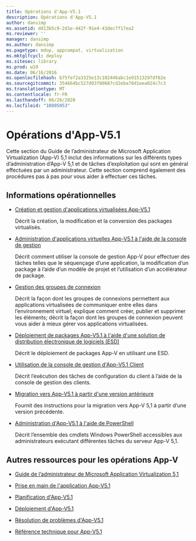 ```yaml
---
title: Opérations d'App-V5.1
description: Opérations d'App-V5.1
author: dansimp
ms.assetid: dd13b5c9-2d1e-442f-91e4-43dec7f17ea2
ms.reviewer: ''
manager: dansimp
ms.author: dansimp
ms.pagetype: mdop, appcompat, virtualization
ms.mktglfcycl: deploy
ms.sitesec: library
ms.prod: w10
ms.date: 06/16/2016
ms.openlocfilehash: b75fef2a3325e13c102446abc1e91513297df02e
ms.sourcegitcommit: 354664bc527d93f80687cd2eba70d1eea024c7c3
ms.translationtype: MT
ms.contentlocale: fr-FR
ms.lasthandoff: 06/26/2020
ms.locfileid: "10805053"
---
```

# Opérations d'App-V5.1


Cette section du Guide de l’administrateur de Microsoft Application Virtualization (App-V) 5,1 inclut des informations sur les différents types d’administration d’App-V 5,1 et de tâches d’exploitation qui sont en général effectuées par un administrateur. Cette section comprend également des procédures pas à pas pour vous aider à effectuer ces tâches.

## Informations opérationnelles


-   [Création et gestion d'applications virtualisées App-V5.1](creating-and-managing-app-v-51-virtualized-applications.md)

    Décrit la création, la modification et la conversion des packages virtualisés.

-   [Administration d'applications virtuelles App-V5.1 à l'aide de la console de gestion](administering-app-v-51-virtual-applications-by-using-the-management-console.md)

    Décrit comment utiliser la console de gestion App-V pour effectuer des tâches telles que le séquençage d’une application, la modification d’un package à l’aide d’un modèle de projet et l’utilisation d’un accélérateur de package.

-   [Gestion des groupes de connexion](managing-connection-groups51.md)

    Décrit la façon dont les groupes de connexions permettent aux applications virtualisées de communiquer entre elles dans l’environnement virtuel; explique comment créer, publier et supprimer les éléments; décrit la façon dont les groupes de connexion peuvent vous aider à mieux gérer vos applications virtualisées.

-   [Déploiement de packages App-V5.1 à l'aide d'une solution de distribution électronique de logiciels (ESD)](deploying-app-v-51-packages-by-using-electronic-software-distribution--esd-.md)

    Décrit le déploiement de packages App-V en utilisant une ESD.

-   [Utilisation de la console de gestion d'App-V5.1 Client](using-the-app-v-51-client-management-console.md)

    Décrit l’exécution des tâches de configuration du client à l’aide de la console de gestion des clients.

-   [Migration vers App-V5.1 à partir d'une version antérieure](migrating-to-app-v-51-from-a-previous-version.md)

    Fournit des instructions pour la migration vers App-V 5,1 à partir d’une version précédente.

-   [Administration d'App-V5.1 à l'aide de PowerShell](administering-app-v-51-by-using-powershell.md)

    Décrit l’ensemble des cmdlets Windows PowerShell accessibles aux administrateurs exécutant différentes tâches du serveur App-V 5,1.






## Autres ressources pour les opérations App-V


-   [Guide de l’administrateur de Microsoft Application Virtualization 5,1](microsoft-application-virtualization-51-administrators-guide.md)

-   [Prise en main de l'application App-V5.1](getting-started-with-app-v-51.md)

-   [Planification d'App-V5.1](planning-for-app-v-51.md)

-   [Déploiement d'App-V5.1](deploying-app-v-51.md)

-   [Résolution de problèmes d'App-V5.1](troubleshooting-app-v-51.md)

-   [Référence technique pour App-V5.1](technical-reference-for-app-v-51.md)

 

 





